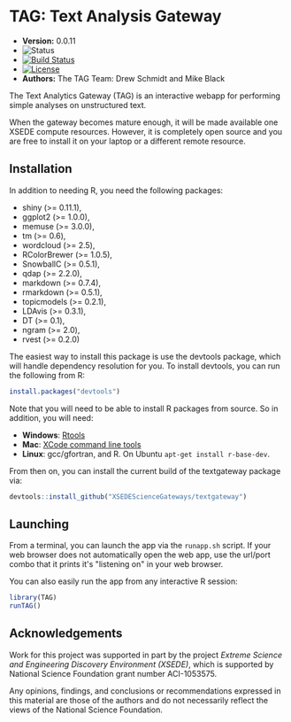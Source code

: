 # TAG: Text Analysis Gateway




* **Version:** 0.0.11
* ![Status](http://img.shields.io/badge/status-In_development_%28UNSTABLE%29-red.svg?style=flat)
* [![Build Status](https://travis-ci.org/XSEDEScienceGateways/textgateway.png)](https://travis-ci.org/XSEDEScienceGateways/textgateway)
* [![License](http://img.shields.io/badge/license-AGPL--3-orange.svg?style=flat)](https://www.gnu.org/licenses/agpl-3.0.html)
* **Authors:** The TAG Team: Drew Schmidt and Mike Black


The Text Analytics Gateway (TAG) is an interactive webapp for
performing simple analyses on unstructured text.

When the gateway becomes mature enough, it will be made available
one XSEDE compute resources. However, it is completely open
source and you are free to install it on your laptop or a different
remote resource.


## Installation

In addition to needing R, you need the following packages:

* shiny (>= 0.11.1),
* ggplot2 (>= 1.0.0),
* memuse (>= 3.0.0),
* tm (>= 0.6),
* wordcloud (>= 2.5),
* RColorBrewer (>= 1.0.5),
* SnowballC (>= 0.5.1),
* qdap (>= 2.2.0),
* markdown (>= 0.7.4),
* rmarkdown (>= 0.5.1),
* topicmodels (>= 0.2.1),
* LDAvis (>= 0.3.1),
* DT (>= 0.1),
* ngram (>= 2.0),
* rvest (>= 0.2.0)


The easiest way to install this package is use the devtools package,
which will handle dependency resolution for you. To install devtools,
you can run the following from R:

```r
install.packages("devtools")
```

Note that you will need to be able to install R packages from
source. So in addition, you will need:

* **Windows**: [Rtools](http://cran.r-project.org/bin/windows/Rtools/)
* **Mac**: [XCode command line tools](https://developer.apple.com/downloads)
* **Linux**: gcc/gfortran, and R. On Ubuntu `apt-get install r-base-dev`.

From then on, you can install the current build of the textgateway
package via:

```r
devtools::install_github("XSEDEScienceGateways/textgateway")
```




## Launching

From a terminal, you can launch the app via the `runapp.sh` script.
If your web browser does not automatically open the web app, use
the url/port combo that it prints it's "listening on" in your
web browser.

You can also easily run the app from any interactive R session:

```r
library(TAG)
runTAG()
```


## Acknowledgements

Work for this project was supported in part by the project *Extreme Science and Engineering Discovery Environment (XSEDE)*, which is supported by National Science Foundation grant number ACI-1053575.

Any opinions, findings, and conclusions or recommendations expressed in this material are those of the authors and do not necessarily reflect the views of the National Science Foundation.
